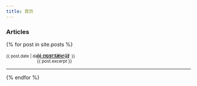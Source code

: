 ```yaml
---
title: 首页
---
```


<style>
  .article {
    position: relative;
    padding-left: 6em;
  }
  .article time {
    position: absolute;
    top: 3px;
    left: 0;
    font-size: .8em;
  }
</style>

### Articles
{% for post in site.posts %}
<p class="article">
  <time>{{ post.date | date: '%Y-%m-%d' }}</time>
  <a href="{{ post.url }}">{{ post.title }}</a>
  <br>
  <small>{{ post.excerpt }}</small>
 </p>
 <hr>
 {% endfor %}
